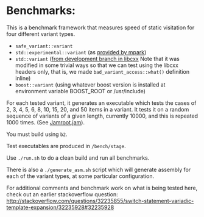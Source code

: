 Benchmarks:
===========

This is a benchmark framework that measures speed of static visitation for four different variant types.

- `safe_variant::variant`
- `std::experimental::variant` (as [provided by mpark](https://github.com/mpark/variant))
- `std::variant` ([from development branch in libcxx](https://github.com/efcs/libcxx/blob/3de7abb16f6733746e1720f6a1ee904e32ad7b82/include/variant) Note that it was modified in some trivial ways so that we can test using the libcxx headers only, that is, we made `bad_variant_access::what()` definition inline)
- `boost::variant` (using whatever boost version is installed at environment variable BOOST_ROOT or /usr/include)

For each tested variant, it generates an executable which tests the cases of 2, 3, 4, 5, 6, 8, 10, 15, 20, and 50 items in a variant.
It tests it on a random sequence of variants of a given length, currently 10000, and this is repeated 1000 times.
(See [Jamroot.jam](/bench/Jamroot.jam)).

You must build using `b2`.

Test executables are produced in `/bench/stage`.

Use `./run.sh` to do a clean build and run all benchmarks.

There is also a `./generate_asm.sh` script which will generate assembly for each of the variant types, at some particular configuration.

For additional comments and benchmark work on what is being tested here, check out an earlier stackoverflow question:
http://stackoverflow.com/questions/32235855/switch-statement-variadic-template-expansion/32235928#32235928

